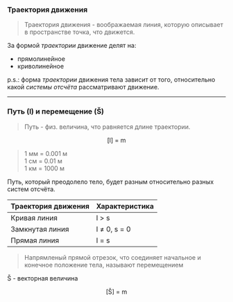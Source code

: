 ### Траектория движения

> Траектория движения - воображаемая линия, которую описывает в пространстве точка, что движется.

За формой *траектории* движение делят на:

- прямолинейное
- криволинейное

p.s.: форма *траектории* движения тела зависит от того, относительно какой *системы отсчёта* рассматривают движение.

---

### Путь (l) и перемещение (Š)

> Путь - физ. величина, что равняется длине траектории.

<p align="center">[l] = m</p>

> 1 мм = 0.001 м\
1 см = 0.01 м\
1 км = 1000 м

Путь, который преодолело тело, будет разным относительно разных систем отсчёта.

| Траектория движения | Характеристика |
|---|---|
| Кривая линия | l > s |
| Замкнутая линия | l ≠ 0, s = 0 |
| Прямая линия | l = s |

> Напрямленый прямой отрезок, что соединяет начальное и конечное положение тела, называют перемещением

Š - векторная величина

<p align="center">[Š] = m</p>